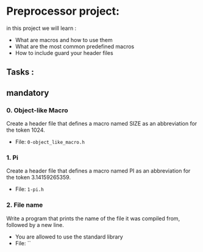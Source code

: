 # Preprocessor project:
in this project we will learn :
* What are macros and how to use them
* What are the most common predefined macros
* How to include guard your header files

## Tasks :
## mandatory
### 0. Object-like Macro
  
Create a header file that defines a macro named SIZE as an abbreviation for the token 1024.
* File: `0-object_like_macro.h`

### 1. Pi

Create a header file that defines a macro named PI as an abbreviation for the token 3.14159265359.
* File: `1-pi.h`

### 2. File name

Write a program that prints the name of the file it was compiled from, followed by a new line.
* You are allowed to use the standard library
* File: ``
